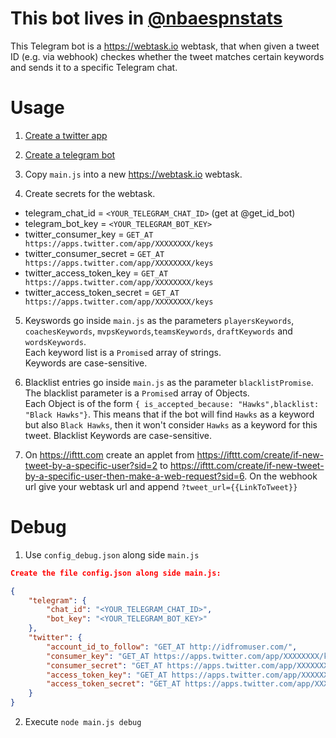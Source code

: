 # This bot lives in [@nbaespnstats](https://t.me/nbaespnstats)
This Telegram bot is a https://webtask.io webtask, that when given a tweet ID (e.g. via webhook) checkes whether the tweet matches certain keywords and sends it to a specific Telegram chat.

# Usage
1. [Create a twitter app](https://apps.twitter.com)

2. [Create a telegram bot](https://core.telegram.org/bots#3-how-do-i-create-a-bot)

3. Copy `main.js` into a new https://webtask.io webtask.

4. Create secrets for the webtask.
 - telegram_chat_id = `<YOUR_TELEGRAM_CHAT_ID>` (get at @get_id_bot)
 - telegram_bot_key = `<YOUR_TELEGRAM_BOT_KEY>`
 - twitter_consumer_key = `GET_AT https://apps.twitter.com/app/XXXXXXXX/keys`
 - twitter_consumer_secret = `GET_AT https://apps.twitter.com/app/XXXXXXXX/keys`
 - twitter_access_token_key = `GET_AT https://apps.twitter.com/app/XXXXXXXX/keys`
 - twitter_access_token_secret = `GET_AT https://apps.twitter.com/app/XXXXXXXX/keys`

5. Keyswords go inside `main.js` as the parameters `playersKeywords`, `coachesKeywords`, `mvpsKeywords`,`teamsKeywords`, `draftKeywords` and `wordsKeywords`.  
    Each keyword list is a `Promise`d array of strings.  
    Keywords are case-sensitive.

5. Blacklist entries go inside `main.js` as the parameter `blacklistPromise`.  
    The blacklist parameter is a `Promise`d array of Objects.  
    Each Object is of the form `{ is_accepted_because: "Hawks",blacklist: "Black Hawks"}`.
    This means that if the bot will find `Hawks` as a keyword but also `Black Hawks`, then it won't consider `Hawks` as a keyword for this tweet. 
    Blacklist Keywords are case-sensitive.

6. On https://ifttt.com create an applet from https://ifttt.com/create/if-new-tweet-by-a-specific-user?sid=2 to https://ifttt.com/create/if-new-tweet-by-a-specific-user-then-make-a-web-request?sid=6.
    On the webhook url give your webtask url and append `?tweet_url={{LinkToTweet}}`

# Debug
1. Use `config_debug.json` along side `main.js`
```json
Create the file config.json along side main.js:

{
    "telegram": {
        "chat_id": "<YOUR_TELEGRAM_CHAT_ID>",
        "bot_key": "<YOUR_TELEGRAM_BOT_KEY>"
    },
    "twitter": {
        "account_id_to_follow": "GET_AT http://idfromuser.com/",
        "consumer_key": "GET_AT https://apps.twitter.com/app/XXXXXXXX/keys",
        "consumer_secret": "GET_AT https://apps.twitter.com/app/XXXXXXXX/keys",
        "access_token_key": "GET_AT https://apps.twitter.com/app/XXXXXXXX/keys",
        "access_token_secret": "GET_AT https://apps.twitter.com/app/XXXXXXXX/keys"
    }
}
```

2. Execute `node main.js debug`